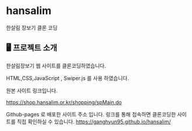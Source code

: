 # hansalim
한살림 장보기 클론 코딩

## 🖥️ 프로젝트 소개

한살림장보기 웹 사이트를 클론코딩하였습니다.

HTML,CSS,JavaScript , Swiper.js 를 사용 하였습니다.

 

원본 사이트 링크입니다.

https://shop.hansalim.or.kr/shopping/spMain.do

Github-pages 로 배포한 사이트 주소 입니다. 링크를 통해 접속하면 클론코딩한 사이트를 직접 확인하실 수 있습니다.
https://ganghyun95.github.io/hansalim/
